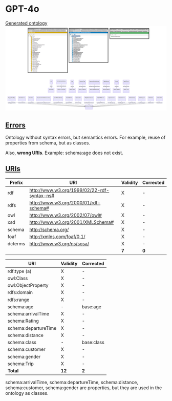 # GPT-4o

[Generated ontology](./ontology.ttl)
<br>
![](./ontology.png)


## [Errors](./ontology_notes.txt)

Ontology without syntax errors, but semantics errors. For example, reuse of properties from schema, but as classes.

Also, **wrong URIs**. Example: schema:age does not exist.


## [URIs](./ontology_URIs.xlsx)

| Prefix  | URI                                           | Validity | Corrected |
|---------|-----------------------------------------------|----------|-----------|
| rdf     | http://www.w3.org/1999/02/22-rdf-syntax-ns#   | X        | -         |
| rdfs    | http://www.w3.org/2000/01/rdf-schema#         | X        | -         |
| owl     | http://www.w3.org/2002/07/owl#                | X        | -         |
| xsd     | http://www.w3.org/2001/XMLSchema#             | X        | -         |
| schema  | http://schema.org/                            | X        | -         |
| foaf    | http://xmlns.com/foaf/0.1/                    | X        | -         |
| dcterms | http://www.w3.org/ns/sosa/                    | X        | -         |
|         |                                               | **7**    | **0**     |

| URI                  | Validity | Corrected    |
|----------------------|----------|--------------|
| rdf:type (a)         | X        | -            |
| owl:Class            | X        | -            |
| owl:ObjectProperty   | X        | -            |
| rdfs:domain          | X        | -            |
| rdfs:range           | X        | -            |
| schema:age           | -        | base:age     |
| schema:arrivalTime   | X        | -            |
| schema:Rating        | X        | -            |
| schema:departureTime | X        | -            |
| schema:distance      | X        | -            |
| schema:class         | -        | base:class   |
| schema:customer      | X        | -            |
| schema:gender        | X        | -            |
| schema:Trip          | X        | -            |
| **Total**            | **12**   | **2**        |

schema:arrivalTime, schema:departureTime, schema:distance, schema:customer, schema:gender are properties, but they are used in the ontology as classes.